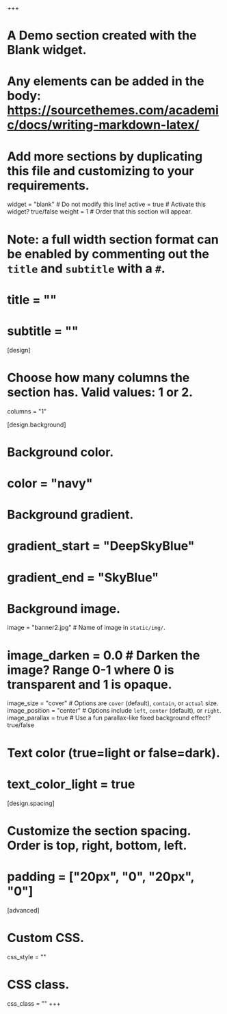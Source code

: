 +++
# A Demo section created with the Blank widget.
# Any elements can be added in the body: https://sourcethemes.com/academic/docs/writing-markdown-latex/
# Add more sections by duplicating this file and customizing to your requirements.

widget = "blank"  # Do not modify this line!
active = true  # Activate this widget? true/false
weight = 1  # Order that this section will appear.

# Note: a full width section format can be enabled by commenting out the `title` and `subtitle` with a `#`.
# title = ""
# subtitle = ""

[design]
  # Choose how many columns the section has. Valid values: 1 or 2.
  columns = "1"

[design.background]
  # Background color.
  # color = "navy"

  # Background gradient.
  # gradient_start = "DeepSkyBlue"
  # gradient_end = "SkyBlue"
  
  # Background image.
  image = "banner2.jpg"  # Name of image in `static/img/`.
  # image_darken = 0.0  # Darken the image? Range 0-1 where 0 is transparent and 1 is opaque.
  image_size = "cover"  #  Options are `cover` (default), `contain`, or `actual` size.
  image_position = "center"  # Options include `left`, `center` (default), or `right`.
  image_parallax = true  # Use a fun parallax-like fixed background effect? true/false

  # Text color (true=light or false=dark).
  # text_color_light = true

[design.spacing]
  # Customize the section spacing. Order is top, right, bottom, left.
  # padding = ["20px", "0", "20px", "0"]
  
[advanced]
 # Custom CSS. 
 css_style = ""
 
 # CSS class.
 css_class = ""
+++
